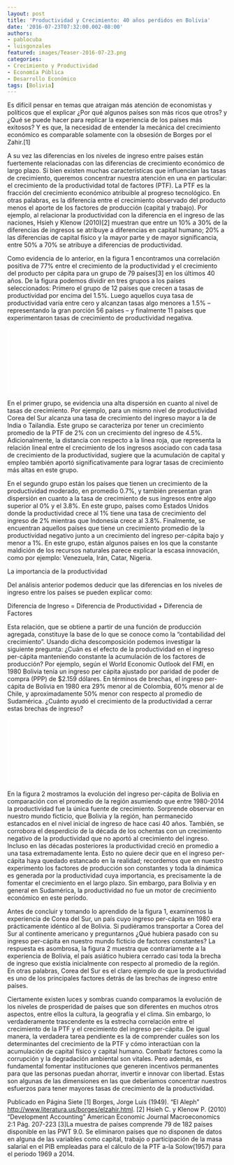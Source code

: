```yaml
---
layout: post
title: 'Productividad y Crecimiento: 40 años perdidos en Bolivia'
date: '2016-07-23T07:32:00.002-08:00'
authors:
- pablocuba
- luisgonzales
featured: images/Teaser-2016-07-23.png
categories:
- Crecimiento y Productividad
- Economía Pública
- Desarrollo Económico
tags: [Bolivia]
---
```


Es difícil pensar en temas que atraigan más atención de economistas y políticos que el explicar ¿Por qué algunos países son más ricos que otros? y ¿Qué se puede hacer para replicar la experiencia de los países más exitosos? Y es que, la necesidad de entender la mecánica del crecimiento económico es comparable solamente con la obsesión de Borges por el Zahir.[1]

A su vez las diferencias en los niveles de ingreso entre países están fuertemente relacionadas con las diferencias de crecimiento económico de largo plazo. Si bien existen muchas características que influencian las tasas de crecimiento, queremos concentrar nuestra atención en una en particular: el crecimiento de la productividad total de factores (PTF). La PTF es la fracción del crecimiento económico atribuible al progreso tecnológico. En otras palabras, es la diferencia entre el crecimiento observado del producto menos el aporte de los factores de producción (capital  y  trabajo). Por ejemplo, al relacionar la productividad con la diferencia en el ingreso de las naciones, Hsieh y Klenow (2010)[2] muestran que entre un 10% a 30% de la diferencias de ingresos se atribuye a diferencias en capital humano; 20% a las diferencias de capital físico y la mayor parte y de mayor significancia, entre 50% a 70% se atribuye a diferencias de productividad.  

Como evidencia de lo anterior, en la figura 1 encontramos una correlación positiva de 77% entre el crecimiento de la productividad y el crecimiento del producto per cápita  para un grupo de 79 países[3] en los últimos 40 años. De la figura podemos dividir en tres grupos a los países seleccionados: Primero el grupo de 12 países que crecen a tasas de productividad por encima del 1.5%. Luego aquellos cuya tasa de productividad varía entre cero y alcanzan tasas algo menores a 1.5% – representando la gran porción 56 países – y finalmente 11 países que experimentaron tasas de crecimiento de productividad negativa.  

<div class="frame-container">
<iframe frameborder="0" scrolling="no" src="//plot.ly/~faro/90.embed"></iframe>
</div>

En el primer grupo, se evidencia una alta dispersión en cuanto al nivel de tasas de crecimiento. Por ejemplo, para un mismo nivel de productividad Corea del Sur alcanza una tasa de crecimiento del ingreso mayor a la de India o Tailandia. Este grupo se caracteriza por tener un crecimiento promedio de la PTF de 2% con un crecimiento del ingreso de 4.5%. Adicionalmente, la distancia con respecto  a la línea roja, que representa la relación lineal entre el crecimiento de los ingresos asociado con cada tasa de crecimiento de la productividad, sugiere que la acumulación de capital y empleo también aportó significativamente para lograr tasas de crecimiento más altas en este grupo.

En el segundo grupo están los países que tienen un crecimiento de la productividad moderado, en promedio 0.7%,  y también presentan gran dispersión en cuanto a la tasa de crecimiento de sus ingresos entre algo superior al 0% y el 3.8%. En este grupo, países como Estados Unidos donde la productividad crece al 1% tiene una tasa de crecimiento del  ingreso  de 2% mientras que Indonesia crece al 3.8%. Finalmente, se encuentran aquellos países que tiene un crecimiento promedio de la productividad negativo  junto a un crecimiento del ingreso per-cápita bajo y menor a 1%. En este grupo, están algunos países en los que la constante maldición de los recursos naturales parece explicar la escasa innovación, como por ejemplo: Venezuela, Irán, Catar, Nigeria.

La importancia de la productividad

Del análisis anterior podemos deducir que las diferencias en los niveles de ingreso entre los países se pueden explicar como:

Diferencia de Ingreso = Diferencia de Productividad + Diferencia de Factores

Esta relación, que se obtiene a partir de una función de producción agregada, constituye la base de lo que se conoce como la “contabilidad del crecimiento”.  Usando dicha descomposición podemos investigar la siguiente pregunta: ¿Cuán es el efecto de la productividad en el ingreso per-cápita manteniendo constante la acumulación de los factores de producción?  Por ejemplo, según el World Economic Outlook del FMI, en 1980 Bolivia tenía un ingreso per cápita ajustado por paridad de poder de compra (PPP) de $2.159 dólares. En términos de brechas, el ingreso per-cápita de Bolivia en 1980 era 29% menor al de Colombia, 60% menor al de Chile, y aproximadamente 50% menor con respecto al promedio de Sudamérica. ¿Cuánto ayudó el crecimiento de la productividad a cerrar estas brechas de ingreso?  

<div class="frame-container">
<iframe frameborder="0" scrolling="no" src="//plot.ly/~faro/86.embed"></iframe>
</div>

En la figura 2 mostramos la evolución del ingreso per-cápita de Bolivia en comparación con el promedio de la región asumiendo que entre 1980-2014 la productividad fue la única fuente de crecimiento. Sorprende observar en nuestro mundo ficticio, que Bolivia y la región, han permanecido estancados en el nivel inicial de ingreso de hace casi 40 años. También, se corrobora el desperdicio de la década de los ochentas con un crecimiento negativo de la productividad que no aportó al crecimiento del ingreso. Incluso en las décadas posteriores la productividad creció en promedio a una tasa extremadamente lenta. Esto no quiere decir que en el ingreso per-cápita haya quedado estancado en la realidad; recordemos que en nuestro experimento los factores de producción son constantes y toda la dinámica es generada por la productividad cuya importancia, es precisamente la de fomentar el crecimiento en el largo plazo. Sin embargo, para Bolivia y en general en Sudamérica, la productividad no fue un motor de crecimiento económico en este período.

Antes de concluir y tomando lo aprendido de la figura 1, examinemos la experiencia de Corea del Sur, un país cuyo ingreso per-cápita en 1980 era prácticamente idéntico al de Bolivia. Si pudiéramos transportar a Corea del Sur al continente americano y preguntarnos ¿Qué hubiera pasado con su ingreso per-cápita en nuestro mundo ficticio de factores constantes?  La respuesta es asombrosa, la figura 2 muestra que contrariamente a la experiencia de Bolivia, el país asiático hubiera cerrado casi toda la brecha de ingreso que existía inicialmente con respecto  al promedio de la región. En otras palabras, Corea del Sur es el claro ejemplo de que la productividad es uno de los principales factores detrás de las brechas de ingreso entre países.

Ciertamente existen luces y sombras cuando comparamos la evolución de los niveles de prosperidad de países que son diferentes en muchos otros aspectos, entre ellos la cultura, la geografía y el clima. Sin embargo, lo verdaderamente trascendente es la estrecha correlación entre el crecimiento de la PTF y el crecimiento del ingreso per-cápita.  De igual manera, la verdadera tarea pendiente es la de comprender cuáles son los determinantes del crecimiento de la PTF y cómo interactúan con la acumulación de capital físico y capital humano. Combatir factores como la corrupción y la degradación ambiental son vitales. Pero además, es fundamental fomentar instituciones que generen incentivos permanentes para que las personas puedan ahorrar, invertir e innovar con libertad. Estas son algunas de las dimensiones en las que deberíamos concentrar nuestros esfuerzos para tener mayores tasas de crecimiento de la productividad.


Publicado en Página Siete
[1] Borges, Jorge Luis (1949). “El Aleph” http://www.literatura.us/borges/elzahir.html.
[2] Hsieh C. y Klenow P. (2010) “Development Accounting” American Economic Journal Macroeconomics 2:1 Pág.  207-223
[3]La muestra de países comprende 79 de 182 países disponible en las PWT 9.0. Se eliminaron países que no disponen de datos en alguna de las variables como capital, trabajo o participación de la masa salarial en el PIB empleadas para el cálculo de la PTF a-la Solow(1957) para el periodo 1969 a 2014.    
